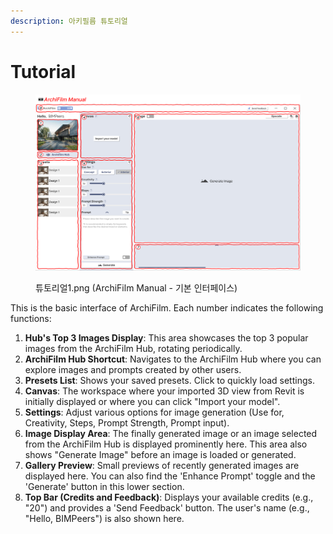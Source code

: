 ```yaml
---
description: 아키필름 튜토리얼
---
```


# Tutorial

<figure><img src="../../../.gitbook/assets/튜토리얼1 (1).png" alt=""><figcaption><p>튜토리얼1.png (ArchiFilm Manual - 기본 인터페이스)</p></figcaption></figure>

This is the basic interface of ArchiFilm. Each number indicates the following functions:

1. **Hub's Top 3 Images Display**: This area showcases the top 3 popular images from the ArchiFilm Hub, rotating periodically.
2. **ArchiFilm Hub Shortcut**: Navigates to the ArchiFilm Hub where you can explore images and prompts created by other users.
3. **Presets List**: Shows your saved presets. Click to quickly load settings.
4. **Canvas**: The workspace where your imported 3D view from Revit is initially displayed or where you can click "Import your model".
5. **Settings**: Adjust various options for image generation (Use for, Creativity, Steps, Prompt Strength, Prompt input).
6. **Image Display Area**: The finally generated image or an image selected from the ArchiFilm Hub is displayed prominently here. This area also shows "Generate Image" before an image is loaded or generated.
7. **Gallery Preview**: Small previews of recently generated images are displayed here. You can also find the 'Enhance Prompt' toggle and the 'Generate' button in this lower section.
8. **Top Bar (Credits and Feedback)**: Displays your available credits (e.g., "20") and provides a 'Send Feedback' button. The user's name (e.g., "Hello, BIMPeers") is also shown here.

